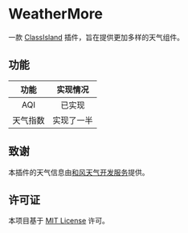 # WeatherMore

一款 [ClassIsland](https://github.com/ClassIsland/ClassIsland) 插件，旨在提供更加多样的天气组件。

## 功能

|   功能   |  实现情况  |
| :------: | :--------: |
|   AQI    |   已实现   |
| 天气指数 | 实现了一半 |

## 致谢

本插件的天气信息由[和风天气开发服务](https://dev.qweather.com/)提供。

## 许可证

本项目基于 [MIT License](https://github.com/Xwei1645/WeatherMore/blob/master/LICENSE.txt) 许可。
